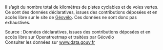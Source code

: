 <p>
Il s’agit du nombre total de kilomètres de pistes cyclables et de voies vertes. Ce sont des données déclaratives, issues des contributions déposées et en accès libre sur le site de <a href="https://www.amenagements-cyclables.fr" target="_blank">Géovélo</a>. Ces données ne sont donc pas exhaustives.
</p>
<p class="font-italic body-2">Source : Données déclaratives, issues des contributions déposées et en accès libre sur Openstreetmap et traitées par Géovélo <br> Consulter les données sur <a target="_blank" href="https://www.data.gouv.fr/fr/datasets/barometre-des-resultats-de-laction-publique/">www.data.gouv.fr</a></p>
